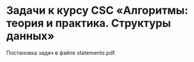 # Задачи к курсу CSC «Алгоритмы: теория и практика. Структуры данных»
Постановка задач в файле statements.pdf.

